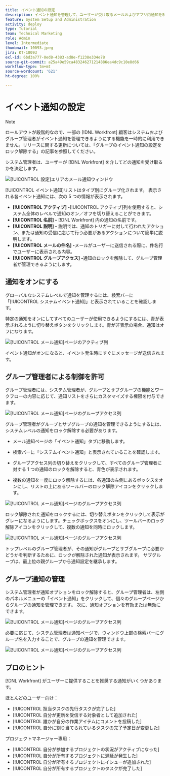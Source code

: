 ```yaml
---
title: イベント通知の設定
description: イベント通知を管理して、ユーザーが受け取るメールおよびアプリ内通知を制御する方法を説明します。
feature: System Setup and Administration
activity: deploy
type: Tutorial
team: Technical Marketing
role: Admin
level: Intermediate
thumbnail: 10093.jpeg
jira: KT-10093
exl-id: 6bd3a777-0ed8-4383-ad8e-f1238e334e78
source-git-commit: a25a49e59ca483246271214886ea4dc9c10e8d66
workflow-type: tm+mt
source-wordcount: '621'
ht-degree: 100%

---
```


<!---
this has the same content as the system administrator notification setup and mangement section of the email and inapp notificiations learning path
--->

<!---
add URL link in the note at the top of the LP
--->

# イベント通知の設定

>[!NOTE]
>
>ロールアウトが段階的なので、一部の [!DNL Workfront] 顧客はシステムおよびグループ管理者がイベント通知を管理できるようにする機能を一時的に利用できません。リリースに関する更新については、「グループのイベント通知の設定をロック解除する」の記事を参照してください。

システム管理者は、ユーザーが [!DNL Workfront] を介してどの通知を受け取るかを決定します。

![[!UICONTROL 設定]エリアのメール通知ウィンドウ](assets/admin-fund-notifications-1.png)

[!UICONTROL イベント通知]リストはタイプ別にグループ化されます。 表示される各イベント通知には、次の 5 つの情報が表示されます。

* **[!UICONTROL アクティブ] -**[!UICONTROL アクティブ]列を使用すると、システム全体のレベルで通知のオン／オフを切り替えることができます。
* **[!UICONTROL 名前] -** [!DNL Workfront] 内の通知の名前です。
* **[!UICONTROL 説明] -** 説明では、通知のトリガーに対して行われたアクション、または通知の受信に応じて行う必要があるアクションについて簡単に説明します。
* **[!UICONTROL メールの件名] -**&#x200B;メールがユーザーに送信される際に、件名行でユーザーに表示される内容。
* **[!UICONTROL グループアクセス] -**&#x200B;通知のロックを解除して、グループ管理者が管理できるようにします。

## 通知をオンにする

グローバルなシステムレベルで通知を管理するには、検索バーに「[!UICONTROL システムイベント通知]」と表示されていることを確認します。 

特定の通知をオンにしてすべてのユーザーが使用できるようにするには、青が表示されるように切り替えボタンをクリックします。青が非表示の場合、通知はオフになります。

![[!UICONTROL メール通知]ページのアクティブ列](assets/admin-fund-notifications-2.png)

イベント通知がオンになると、イベント発生時にすぐにメッセージが送信されます。

## グループ管理者による制御を許可

グループ管理者には、システム管理者が、グループとサブグループの機能とワークフローの内容に応じて、通知リストをさらにカスタマイズする権限を付与できます。

![[!UICONTROL メール通知]ページのグループアクセス列](assets/ganotifications_01.png)

グループ管理者がグループとサブグループの通知を管理できるようにするには、システムレベルの通知をロック解除する必要があります。

* メール通知ページの「イベント通知」タブに移動します。

* 検索バーに「システムイベント通知」と表示されていることを確認します。

* グループアクセス列の切り替えをクリックして、すべてのグループ管理者に対する 1 つの通知のロックを解除すると、青色が表示されます。

* 複数の通知を一度にロック解除するには、各通知の左側にあるボックスをオンにし、リストの上にあるツールバーのロック解除アイコンをクリックします。

![[!UICONTROL メール通知]ページのグループアクセス列](assets/ganotifications_02.png)

ロック解除された通知をロックするには、切り替えボタンをクリックして表示がグレーになるようにします。チェックボックスをオンにし、ツールバーのロック解除アイコンをクリックして、複数の通知を同時にロックします。

![[!UICONTROL メール通知]ページのグループアクセス列](assets/ganotifications_03.png)

トップレベルのグループ管理者が、その通知がグループとサブグループに必要かどうかを判断するために、ロックが解除された通知が表示されます。 サブグループは、最上位の親グループから通知設定を継承します。 ﻿


## グループ通知の管理

システム管理者が通知オプションをロック解除すると、グループ管理者は、左側のパネルメニューの「イベント通知」をクリックして、個々のグループページからグループの通知を管理できます。 次に、通知オプションを有効または無効にできます。

![[!UICONTROL メール通知]ページのグループアクセス列](assets/managegroupnotifications_01.png)

必要に応じて、システム管理者は通知ページで、ウィンドウ上部の検索バーにグループ名を入力することで、グループの通知を管理できます。

![[!UICONTROL メール通知]ページのグループアクセス列](assets/managegroupnotifications_02.png)

## プロのヒント

[!DNL Workfront] がユーザーに提供することを推奨する通知がいくつかあります。

ほとんどのユーザー向け：

* [!UICONTROL 担当タスクの先行タスクが完了した]
* [!UICONTROL 自分が更新を受信する対象者として追加された]
* [!UICONTROL 誰かが自分の作業アイテムにコメントを投稿した]
* [!UICONTROL 自分に割り当てられているタスクの完了予定日が変更した]


プロジェクトマネージャー専用：

* [!UICONTROL 自分が参加するプロジェクトの状況がアクティブになった]
* [!UICONTROL 自分が所有するプロジェクトに遅延が発生した]
* [!UICONTROL 自分が所有するプロジェクトにイシューが追加された]
* [!UICONTROL 自分が所有するプロジェクトのタスクが完了した]

<!---
learn more URLs
--->
